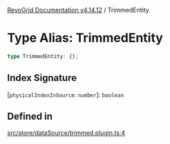 [RevoGrid Documentation v4.14.12](README.md) / TrimmedEntity

# Type Alias: TrimmedEntity

```ts
type TrimmedEntity: {};
```

## Index Signature

 \[`physicalIndexInSource`: `number`\]: `boolean`

## Defined in

[src/store/dataSource/trimmed.plugin.ts:4](https://github.com/revolist/revogrid/blob/ee1081dbd910f211c490863a4b642535e5dce01e/src/store/dataSource/trimmed.plugin.ts#L4)
